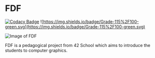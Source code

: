 # FDF

[![Codacy Badge](https://api.codacy.com/project/badge/Grade/c586000e9d454a9d964c30a4409351c6)](https://app.codacy.com/app/gde-pass/FDF?utm_source=github.com&utm_medium=referral&utm_content=gde-pass/FDF&utm_campaign=Badge_Grade_Dashboard) ![https://img.shields.io/badge/Grade-115%2F100-green.svg](https://img.shields.io/badge/Grade-115%2F100-green.svg)

![Image of FDF](https://nsa40.casimages.com/img/2019/01/16/190116074819480155.jpg)

FDF is a pedagogical project from 42 School which aims to introduce the students to computer graphics.
